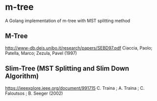 # m-tree
A Golang implementation of m-tree  with MST splitting method

## M-Tree
http://www-db.deis.unibo.it/research/papers/SEBD97.pdf 
Ciaccia, Paolo; Patella, Marco; Zezula, Pavel (1997)

## Slim-Tree (MST Splitting and Slim Down Algorithm)
https://ieeexplore.ieee.org/document/991715
C. Traina ; A. Traina ; C. Faloutsos ; B. Seeger (2002)
